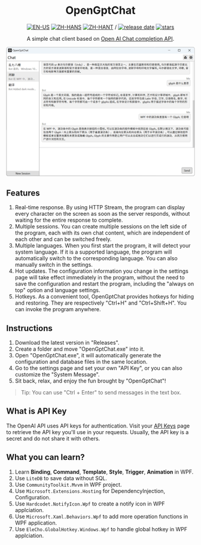 <div align=center>

# OpenGptChat 

[![EN-US](https://img.shields.io/badge/EN-US-blue)](README.md) [![ZH-HANS](https://img.shields.io/badge/中文-简体-red)](README_ZH-HANS.md) [![ZH-HANT](https://img.shields.io/badge/中文-繁体-red)](README_ZH-HANT.md) / [![release date](https://img.shields.io/github/release-date/SlimeNull/OpenGptChat)](https://github.com/SlimeNull/OpenGptChat/releases) [![stars](https://img.shields.io/github/stars/SlimeNull/OpenGptChat?style=flat)](https://github.com/SlimeNull/OpenGptChat/pulse)

A simple chat client based on [Open AI Chat completion API](https://platform.openai.com/docs/guides/chat).

</div>

![Preview](assets/preview3.png)

## Features

1. Real-time response. By using HTTP Stream, the program can display every character on the screen as soon as the server responds, without waiting for the entire response to complete.
2. Multiple sessions. You can create multiple sessions on the left side of the program, each with its own chat content, which are independent of each other and can be switched freely.
3. Multiple languages. When you first start the program, it will detect your system language. If it is a supported language, the program will automatically switch to the corresponding language. You can also manually switch in the settings.
4. Hot updates. The configuration information you change in the settings page will take effect immediately in the program, without the need to save the configuration and restart the program, including the "always on top" option and language settings.
5. Hotkeys. As a convenient tool, OpenGptChat provides hotkeys for hiding and restoring. They are respectively "Ctrl+H" and "Ctrl+Shift+H". You can invoke the program anywhere.

## Instructions

1. Download the latest version in "Releases".
2. Create a folder and move "OpenGptChat.exe" into it.
3. Open "OpenGptChat.exe", it will automatically generate the configuration and database files in the same location.
4. Go to the settings page and set your own "API Key", or you can also customize the "System Message".
5. Sit back, relax, and enjoy the fun brought by "OpenGptChat"!

> Tip: You can use "Ctrl + Enter" to send messages in the text box.

## What is API Key

The OpenAI API uses API keys for authentication. Visit your [API Keys](https://platform.openai.com/account/api-keys) page to retrieve the API key you'll use in your requests. Usually, the API key is a secret and do not share it with others.

## What you can learn?

1. Learn **Binding**, **Command**, **Template**, **Style**, **Trigger**, **Animation** in WPF.
2. Use `LiteDB` to save data without SQL.
3. Use `CommunityToolkit.Mvvm` in WPF project.
4. Use `Microsoft.Extensions.Hosting` for DependencyInjection, Configuration.
5. Use `Hardcodet.NotifyIcon.Wpf` to create a notify icon in WPF applciation.
6. Use `Microsoft.Xaml.Behaviors.Wpf` to add more operation functions in WPF application.
7. Use `EleCho.GlobalHotkey.Windows.Wpf` to handle global hotkey in WPF applciation.
